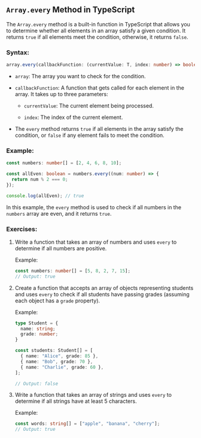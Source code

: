 ## `Array.every` Method in TypeScript

The `Array.every` method is a built-in function in TypeScript that allows you to determine whether all elements in an array satisfy a given condition. It returns `true` if all elements meet the condition, otherwise, it returns `false`.

### Syntax:

```typescript
array.every(callbackFunction: (currentValue: T, index: number) => boolean): boolean;
```

- `array`: The array you want to check for the condition.

- `callbackFunction`: A function that gets called for each element in the array. It takes up to three parameters:

  - `currentValue`: The current element being processed.

  - `index`: The index of the current element.

- The `every` method returns `true` if all elements in the array satisfy the condition, or `false` if any element fails to meet the condition.

### Example:

```typescript
const numbers: number[] = [2, 4, 6, 8, 10];

const allEven: boolean = numbers.every((num: number) => {
  return num % 2 === 0;
});

console.log(allEven); // true
```

In this example, the `every` method is used to check if all numbers in the `numbers` array are even, and it returns `true`.

### Exercises:

1. Write a function that takes an array of numbers and uses `every` to determine if all numbers are positive.

   Example:
   ```typescript
   const numbers: number[] = [5, 8, 2, 7, 15];
   // Output: true
   ```

2. Create a function that accepts an array of objects representing students and uses `every` to check if all students have passing grades (assuming each object has a `grade` property).

   Example:
   ```typescript
   type Student = {
     name: string;
     grade: number;
   }

   const students: Student[] = [
     { name: "Alice", grade: 85 },
     { name: "Bob", grade: 70 },
     { name: "Charlie", grade: 60 },
   ];

   // Output: false
   ```

3. Write a function that takes an array of strings and uses `every` to determine if all strings have at least 5 characters.

   Example:
   ```typescript
   const words: string[] = ["apple", "banana", "cherry"];
   // Output: true
   ```


